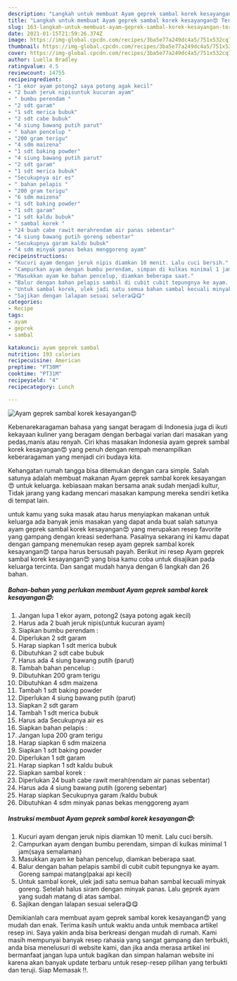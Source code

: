 ```yaml
---
description: "Langkah untuk membuat Ayam geprek sambal korek kesayangan😍 Terbukti"
title: "Langkah untuk membuat Ayam geprek sambal korek kesayangan😍 Terbukti"
slug: 163-langkah-untuk-membuat-ayam-geprek-sambal-korek-kesayangan-terbukti
date: 2021-01-15T21:59:26.374Z
image: https://img-global.cpcdn.com/recipes/3ba5e77a249dc4a5/751x532cq70/ayam-geprek-sambal-korek-kesayangan😍-foto-resep-utama.jpg
thumbnail: https://img-global.cpcdn.com/recipes/3ba5e77a249dc4a5/751x532cq70/ayam-geprek-sambal-korek-kesayangan😍-foto-resep-utama.jpg
cover: https://img-global.cpcdn.com/recipes/3ba5e77a249dc4a5/751x532cq70/ayam-geprek-sambal-korek-kesayangan😍-foto-resep-utama.jpg
author: Luella Bradley
ratingvalue: 4.5
reviewcount: 14755
recipeingredient:
- "1 ekor ayam potong2 saya potong agak kecil"
- "2 buah jeruk nipisuntuk kucuran ayam"
- " bumbu perendam "
- "2 sdt garam"
- "1 sdt merica bubuk"
- "2 sdt cabe bubuk"
- "4 siung bawang putih parut"
- " bahan pencelup "
- "200 gram terigu"
- "4 sdm maizena"
- "1 sdt baking powder"
- "4 siung bawang putih parut"
- "2 sdt garam"
- "1 sdt merica bubuk"
- "Secukupnya air es"
- " bahan pelapis "
- "200 gram terigu"
- "6 sdm maizena"
- "1 sdt baking powder"
- "1 sdt garam"
- "1 sdt kaldu bubuk"
- " sambal korek "
- "24 buah cabe rawit merahrendam air panas sebentar"
- "4 siung bawang putih goreng sebentar"
- "Secukupnya garam kaldu bubuk"
- "4 sdm minyak panas bekas menggoreng ayam"
recipeinstructions:
- "Kucuri ayam dengan jeruk nipis diamkan 10 menit. Lalu cuci bersih."
- "Campurkan ayam dengan bumbu perendam, simpan di kulkas minimal 1 jam(saya semalaman)"
- "Masukkan ayam ke bahan pencelup, diamkan beberapa saat."
- "Balur dengan bahan pelapis sambil di cubit cubit tepungnya ke ayam. Goreng sampai matang(pakai api kecil)"
- "Untuk sambal korek, ulek jadi satu semua bahan sambal kecuali minyak goreng. Setelah halus siram dengan minyak panas. Lalu geprek ayam yang sudah matang di atas sambal."
- "Sajikan dengan lalapan sesuai selera😋😋"
categories:
- Recipe
tags:
- ayam
- geprek
- sambal

katakunci: ayam geprek sambal 
nutrition: 193 calories
recipecuisine: American
preptime: "PT30M"
cooktime: "PT31M"
recipeyield: "4"
recipecategory: Lunch

---
```



![Ayam geprek sambal korek kesayangan😍](https://img-global.cpcdn.com/recipes/3ba5e77a249dc4a5/751x532cq70/ayam-geprek-sambal-korek-kesayangan😍-foto-resep-utama.jpg)

Kebenarekaragaman bahasa yang sangat beragam di Indonesia juga di ikuti kekayaan kuliner yang beragam dengan berbagai varian dari masakan yang pedas,manis atau renyah. Ciri khas masakan Indonesia ayam geprek sambal korek kesayangan😍 yang penuh dengan rempah menampilkan keberaragaman yang menjadi ciri budaya kita.




Kehangatan rumah tangga bisa ditemukan dengan cara simple. Salah satunya adalah membuat makanan Ayam geprek sambal korek kesayangan😍 untuk keluarga. kebiasaan makan bersama anak sudah menjadi kultur, Tidak jarang yang kadang mencari masakan kampung mereka sendiri ketika di tempat lain.

untuk kamu yang suka masak atau harus menyiapkan makanan untuk keluarga ada banyak jenis masakan yang dapat anda buat salah satunya ayam geprek sambal korek kesayangan😍 yang merupakan resep favorite yang gampang dengan kreasi sederhana. Pasalnya sekarang ini kamu dapat dengan gampang menemukan resep ayam geprek sambal korek kesayangan😍 tanpa harus bersusah payah.
Berikut ini resep Ayam geprek sambal korek kesayangan😍 yang bisa kamu coba untuk disajikan pada keluarga tercinta. Dan sangat mudah hanya dengan 6 langkah dan 26 bahan.


<!--inarticleads1-->

##### Bahan-bahan yang perlukan membuat Ayam geprek sambal korek kesayangan😍:

1. Jangan lupa 1 ekor ayam, potong2 (saya potong agak kecil)
1. Harus ada 2 buah jeruk nipis(untuk kucuran ayam)
1. Siapkan  bumbu perendam :
1. Diperlukan 2 sdt garam
1. Harap siapkan 1 sdt merica bubuk
1. Dibutuhkan 2 sdt cabe bubuk
1. Harus ada 4 siung bawang putih (parut)
1. Tambah  bahan pencelup :
1. Dibutuhkan 200 gram terigu
1. Dibutuhkan 4 sdm maizena
1. Tambah 1 sdt baking powder
1. Diperlukan 4 siung bawang putih (parut)
1. Siapkan 2 sdt garam
1. Tambah 1 sdt merica bubuk
1. Harus ada Secukupnya air es
1. Siapkan  bahan pelapis :
1. Jangan lupa 200 gram terigu
1. Harap siapkan 6 sdm maizena
1. Siapkan 1 sdt baking powder
1. Diperlukan 1 sdt garam
1. Harap siapkan 1 sdt kaldu bubuk
1. Siapkan  sambal korek :
1. Diperlukan 24 buah cabe rawit merah(rendam air panas sebentar)
1. Harus ada 4 siung bawang putih (goreng sebentar)
1. Harap siapkan Secukupnya garam /kaldu bubuk
1. Dibutuhkan 4 sdm minyak panas bekas menggoreng ayam




<!--inarticleads2-->

##### Instruksi membuat  Ayam geprek sambal korek kesayangan😍:

1. Kucuri ayam dengan jeruk nipis diamkan 10 menit. Lalu cuci bersih.
1. Campurkan ayam dengan bumbu perendam, simpan di kulkas minimal 1 jam(saya semalaman)
1. Masukkan ayam ke bahan pencelup, diamkan beberapa saat.
1. Balur dengan bahan pelapis sambil di cubit cubit tepungnya ke ayam. Goreng sampai matang(pakai api kecil)
1. Untuk sambal korek, ulek jadi satu semua bahan sambal kecuali minyak goreng. Setelah halus siram dengan minyak panas. Lalu geprek ayam yang sudah matang di atas sambal.
1. Sajikan dengan lalapan sesuai selera😋😋




Demikianlah cara membuat ayam geprek sambal korek kesayangan😍 yang mudah dan enak. Terima kasih untuk waktu anda untuk membaca artikel resep ini. Saya yakin anda bisa berkreasi dengan mudah di rumah. Kami masih mempunyai banyak resep rahasia yang sangat gampang dan terbukti, anda bisa menelusuri di website kami, dan jika anda merasa artikel ini bermanfaat jangan lupa untuk bagikan dan simpan halaman website ini karena akan banyak update terbaru untuk resep-resep pilihan yang terbukti dan teruji. Siap Memasak !!. 
